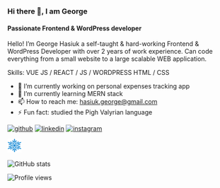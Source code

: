 ### Hi there 👋, I am George
#### Passionate Frontend & WordPress developer
Hello! I’m George Hasiuk a self-taught & hard-working Frontend & WordPress Developer with over 2 years of work experience. Can code everything from a small website to a large scalable WEB application. 

Skills: VUE JS / REACT / JS / WORDPRESS  HTML / CSS

- 🔭 I’m currently working on personal expenses tracking app 
- 🌱 I’m currently learning MERN stack 
- 📫 How to reach me: hasiuk.george@gmail.com 
- ⚡ Fun fact: studied the Рigh Valyrian language 


[<img src='https://cdn.jsdelivr.net/npm/simple-icons@3.0.1/icons/github.svg' alt='github' height='32'>](https://github.com/yugako)  [<img src='https://cdn.jsdelivr.net/npm/simple-icons@3.0.1/icons/linkedin.svg' alt='linkedin' height='32'>](https://www.linkedin.com/in/yurii-koltso/)  [<img src='https://cdn.jsdelivr.net/npm/simple-icons@3.0.1/icons/instagram.svg' alt='instagram' height='32'>](https://www.instagram.com/yurko_hasiuk/)  

<a href='https://archiveprogram.github.com/'><img src='https://raw.githubusercontent.com/acervenky/animated-github-badges/master/assets/acbadge.gif' width='32' height='32'></a> 

![GitHub stats](https://github-readme-stats.vercel.app/api?username=yugako&show_icons=true)  

![Profile views](https://gpvc.arturio.dev/yugako)  

